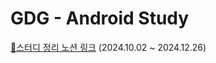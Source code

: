 # GDG - Android Study
[🔗스터디 정리 노션 링크](https://dour-knife-9b7.notion.site/Kotiln-Study-13cc9e8c08dd80e2ad7ed1995e4c8655?pvs=4)  (2024.10.02 ~ 2024.12.26)
